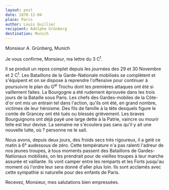 ```yaml
---
layout: post
date: 1870-12-04
place: Paris
author: Louis Guillier
recipient: Adolphe Grünberg
destination: Munich
---
```


Monsieur A. Grünberg, Munich


Je vous confirme, Monsieur, ma lettre du 3 C<sup>t</sup>.

Il se produit un repos complet depuis les journées des 29 et 30 Novembre et 2 C<sup>t</sup>.
Les Bataillons de la Garde-Nationale mobilisés se complètent et s'équipent et
on se dispose à reprendre l'offensive pour continuer à poursuivre le plan du
G<sup>al</sup> Trochu dont les premières attaques ont été si vaillement faites.
La Bourgogne a été rudement éprouvée dans les trois jours de la Bataille sous Paris.
Les chefs des Gardes-mobiles de la Côte-d'or ont mis un entrain tel dans
l'action, qu'ils ont été, en grand nombre, victimes de leur héroisme.
Des fils de famille à la tête desquels figure le comte de Grancey ont été tués
ou blessés grièvement.
Les braves Bourguignons ont déjà payé une large dette à la Patrie, vaincre ou
mourir telle est leur devise.
La semaine ne s'écoulera pas sans qu'il y ait une nouvelle lutte, où ? personne
ne le sait.

Nous avons, depuis deux jours, des froids secs très rigoureux, il a gelé ce
matin à 6° audessous de zéro.
Cette température n'a pas ralenti l'adreur de nos jeunes troupes, à tous
moments passent des Bataillons de Gardes-Nationaux mobilisés, on les prendrait
pour de vieilles troupes à leur marche assurée et vaillante.
Ils vont camper entre les remparts et les Forts jusqu'au moment où l'ordre leur
sera donné d'aller plus loin.
Ils sont acclamés avec cette sympathie si naturelle pour des enfants de Paris.

Recevez, Monsieur, mes salutations bien empressées.
